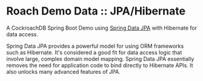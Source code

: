 # Roach Demo Data :: JPA/Hibernate

A CockroachDB Spring Boot Demo using [Spring Data JPA](https://spring.io/projects/spring-data-jpa)
with Hibernate for data access.

Spring Data JPA provides a powerful model for using ORM frameworks such as Hibernate. It's considered a good 
fit for data access logic that involve large, complex domain model mapping. Spring Data JPA essentially
removes the need for application code to bind directly to Hibernate APIs. It also unlocks many advanced 
features of JPA.
    

        